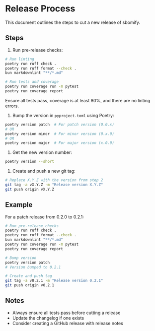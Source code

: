 # Release Process

This document outlines the steps to cut a new release of sbomify.

## Steps

1. Run pre-release checks:

```bash
# Run linting
poetry run ruff check .
poetry run ruff format --check .
bun markdownlint "**/*.md"

# Run tests and coverage
poetry run coverage run -m pytest
poetry run coverage report
```

Ensure all tests pass, coverage is at least 80%, and there are no linting errors.

1. Bump the version in `pyproject.toml` using Poetry:

```bash
poetry version patch  # For patch version (0.0.x)
# OR
poetry version minor  # For minor version (0.x.0)
# OR
poetry version major  # For major version (x.0.0)
```

1. Get the new version number:

```bash
poetry version --short
```

1. Create and push a new git tag:

```bash
# Replace X.Y.Z with the version from step 2
git tag -a vX.Y.Z -m "Release version X.Y.Z"
git push origin vX.Y.Z
```

## Example

For a patch release from 0.2.0 to 0.2.1:

```bash
# Run pre-release checks
poetry run ruff check .
poetry run ruff format --check .
bun markdownlint "**/*.md"
poetry run coverage run -m pytest
poetry run coverage report

# Bump version
poetry version patch
# Version bumped to 0.2.1

# Create and push tag
git tag -a v0.2.1 -m "Release version 0.2.1"
git push origin v0.2.1
```

## Notes

- Always ensure all tests pass before cutting a release
- Update the changelog if one exists
- Consider creating a GitHub release with release notes
